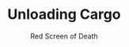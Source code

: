 ---
media: "videos/rounds/round_1/unloading_cargo.mp4"
media_type: video
title: Unloading Cargo
author: [Red Screen of Death]
desc: The crew begin to unload the <i>NSS Intrepid's</i> cargo bay just as a snow alert is issued.
---